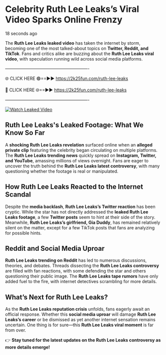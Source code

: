 # Celebrity Ruth Lee Leaks’s Viral Video Sparks Online Frenzy

18 seconds ago

The **Ruth Lee Leaks leaked video** has taken the internet by storm, becoming one of the most talked-about topics on **Twitter, Reddit, and TikTok**. Fans and critics alike are buzzing about the **Ruth Lee Leaks viral video**, with speculation running wild across social media platforms.

———————————————————-

🌐 CLICK HERE 🟢==►► https://2k25fun.com/ruth-lee-leaks

🔴 CLICK HERE 🌐==►► https://2k25fun.com/ruth-lee-leaks

———————————————————-

[![Watch Leaked Video](https://miro.medium.com/v2/resize:fit:828/format:webp/1*cilzJN44JGOrTw9NJCrNHA.gif "Watch Leaked Video")](https://2k25fun.com/ruth-lee-leaks)

## **Ruth Lee Leaks's Leaked Footage: What We Know So Far**  
A **shocking Ruth Lee Leaks revelation** surfaced online when an **alleged private clip** featuring the celebrity began circulating on multiple platforms. The **Ruth Lee Leaks trending news** quickly spread on **Instagram, Twitter, and YouTube**, amassing millions of views overnight. Fans are eager to uncover the truth behind the **Ruth Lee Leaks latest controversy**, with many questioning whether the footage is real or manipulated.  

## **How Ruth Lee Leaks Reacted to the Internet Scandal**  
Despite the **media backlash**, **Ruth Lee Leaks’s Twitter reaction** has been cryptic. While the star has not directly addressed the **leaked Ruth Lee Leaks footage**, a few **Twitter posts** seem to hint at their side of the story. Meanwhile, **Ruth Lee Leaks’s girlfriend, Gia Duddy**, has remained relatively silent on the matter, except for a few TikTok posts that fans are analyzing for possible hints.  

## **Reddit and Social Media Uproar**  
**Ruth Lee Leaks trending on Reddit** has led to numerous discussions, theories, and debates. Threads dissecting the **Ruth Lee Leaks controversy** are filled with fan reactions, with some defending the star and others questioning their public image. The **Ruth Lee Leaks tape rumors** have only added fuel to the fire, with internet detectives scrambling for more details.  

## **What’s Next for Ruth Lee Leaks?**  
As the **Ruth Lee Leaks reputation crisis** unfolds, fans eagerly await an official response. Whether this **social media uproar** will damage **Ruth Lee Leaks’s career** or be dismissed as yet another internet sensation remains uncertain. One thing is for sure—this **Ruth Lee Leaks viral moment** is far from over.  

👉 **Stay tuned for the latest updates on the Ruth Lee Leaks controversy as more details emerge!**  